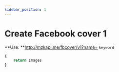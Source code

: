 ```yaml
---
sidebar_position: 1
---
```

# Create Facebook cover 1


**Use: **http://mzkapi.me/fbcover/v1?name= `keyword`

```jsx title="http://mzkapi.me/fbcover/v1?name=<tên của bạn>&uid=<uid facebook>&address=<địa chỉ>&email=<email>&subname=<tên phụ>&sdt=<sdt>&color=no"
{
    return Images
}
```